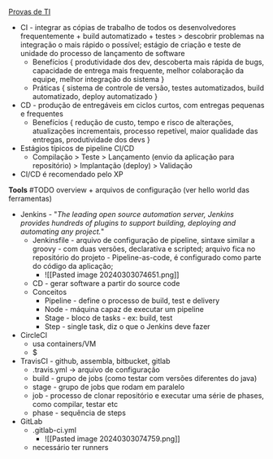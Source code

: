[Provas de TI](https://provasdeti.nutror.com/curso/dd94be62f09d32cc8654aa458d27b8b2a1183cd8/aula/6417229)

* CI - integrar as cópias de trabalho de todos os desenvolvedores frequentemente + build automatizado + testes > descobrir problemas na integração o mais rápido o possível; estágio de criação e teste de unidade do processo de lançamento de software
	* Benefícios { produtividade dos dev, descoberta mais rápida de bugs, capacidade de entrega mais frequente, melhor colaboração da equipe, melhor integração do sistema }
	* Práticas { sistema de controle de versão, testes automatizados, build automatizado, deploy automatizado }
* CD - produção de entregáveis em ciclos curtos, com entregas pequenas e frequentes
	* Benefícios { redução de custo, tempo e risco de alterações, atualizações incrementais, processo repetível, maior qualidade das entregas, produtividade dos devs }
* Estágios típicos de pipeline CI/CD
	* Compilação > Teste > Lançamento (envio da aplicação para repositório) > Implantação (deploy) > Validação
* CI/CD é recomendado pelo XP

**Tools** #TODO overview + arquivos de configuração (ver hello world das ferramentas)
* Jenkins - "*The leading open source automation server, Jenkins provides hundreds of plugins to support building, deploying and automating any project.*"
	* Jenkinsfile - arquivo de configuração de pipeline, sintaxe similar a groovy - com duas versões, declarativa e scripted; arquivo fica no repositório do projeto - Pipeline-as-code, é configurado como parte do código da aplicação;
		* ![[Pasted image 20240303074651.png]]
	* CD - gerar software a partir do source code
	* Conceitos
		* Pipeline - define o processo de build, test e delivery
		* Node - máquina capaz de executar um pipeline
		* Stage - bloco de tasks - ex: build, test
		* Step - single task, diz o que o Jenkins deve fazer
* CircleCI
	* usa containers/VM
	* $
* TravisCI - github, assembla, bitbucket, gitlab
	* .travis.yml -> arquivo de configuração
	* build - grupo de jobs (como testar com versões diferentes do java)
	* stage - grupo de jobs que rodam em paralelo
	* job - processo de clonar repositório e executar uma série de phases, como compilar, testar etc
	* phase - sequência de steps
* GitLab
	* .gitlab-ci.yml
		* ![[Pasted image 20240303074759.png]]
	* necessário ter runners